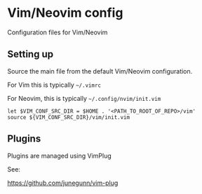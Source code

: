 # Vim/Neovim config

Configuration files for Vim/Neovim

## Setting up

Source the main file from the default Vim/Neovim configuration.

For Vim this is typically `~/.vimrc`

For Neovim, this is typically `~/.config/nvim/init.vim`

```vim
let $VIM_CONF_SRC_DIR = $HOME . '<PATH_TO_ROOT_OF_REPO>/vim'
source ${VIM_CONF_SRC_DIR}/vim/init.vim
```

## Plugins

Plugins are managed using VimPlug

See:

https://github.com/junegunn/vim-plug